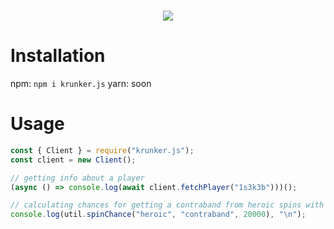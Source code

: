 <div align="center">
    <br/>
    <p>
        <a href="https://nodei.co/npm/krunker.js/"><img src="https://nodei.co/npm/krunker.js.png?downloads=true&stars=true"></a>
    </p>
</div>

# Installation
npm: `npm i krunker.js`
yarn: soon

# Usage
```js
const { Client } = require("krunker.js");
const client = new Client();

// getting info about a player
(async () => console.log(await client.fetchPlayer("1s3k3b")))();

// calculating chances for getting a contraband from heroic spins with 20k KR
console.log(util.spinChance("heroic", "contraband", 20000), "\n");
```
